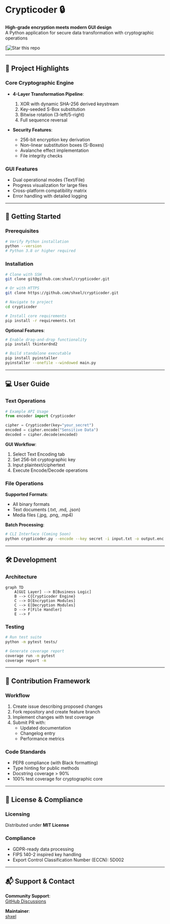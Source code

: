 
# Crypticoder 🔒

**High-grade encryption meets modern GUI design**  
A Python application for secure data transformation with cryptographic operations

[![Star this repo](https://github.com/shxel/crypticoder)

---

## 🌟 Project Highlights
### Core Cryptographic Engine
- **4-Layer Transformation Pipeline**:
  1. XOR with dynamic SHA-256 derived keystream
  2. Key-seeded S-Box substitution
  3. Bitwise rotation (3-left/5-right)
  4. Full sequence reversal

- **Security Features**:
  - 256-bit encryption key derivation
  - Non-linear substitution boxes (S-Boxes)
  - Avalanche effect implementation
  - File integrity checks

### GUI Features
- Dual operational modes (Text/File)
- Progress visualization for large files
- Cross-platform compatibility matrix
- Error handling with detailed logging

---

## 🚀 Getting Started

### Prerequisites
```bash
# Verify Python installation
python --version
# Python 3.8 or higher required
```

### Installation
```bash
# Clone with SSH
git clone git@github.com:shxel/crypticoder.git

# Or with HTTPS
git clone https://github.com/shxel/crypticoder.git

# Navigate to project
cd crypticoder

# Install core requirements
pip install -r requirements.txt
```

**Optional Features**:
```bash
# Enable drag-and-drop functionality
pip install tkinterdnd2

# Build standalone executable
pip install pyinstaller
pyinstaller --onefile --windowed main.py
```

---

## 💻 User Guide

### Text Operations
```python
# Example API Usage
from encoder import Crypticoder

cipher = Crypticoder(key="your_secret")
encoded = cipher.encode("Sensitive Data")
decoded = cipher.decode(encoded)
```

**GUI Workflow**:
1. Select Text Encoding tab
2. Set 256-bit cryptographic key
3. Input plaintext/ciphertext
4. Execute Encode/Decode operations


### File Operations
**Supported Formats**:
- All binary formats
- Text documents (.txt, .md, .json)
- Media files (.jpg, .png, .mp4)

**Batch Processing**:
```bash
# CLI Interface (Coming Soon)
python crypticoder.py --encode --key secret -i input.txt -o output.enc
```

---

## 🛠 Development

### Architecture
```mermaid
graph TD
    A[GUI Layer] --> B[Business Logic]
    B --> C{Crypticoder Engine}
    C --> D[Encryption Modules]
    C --> E[Decryption Modules]
    D --> F[File Handler]
    E --> F
```

### Testing
```bash
# Run test suite
python -m pytest tests/

# Generate coverage report
coverage run -m pytest
coverage report -m
```

---

## 🤝 Contribution Framework

### Workflow
1. Create issue describing proposed changes
2. Fork repository and create feature branch
3. Implement changes with test coverage
4. Submit PR with:
   - Updated documentation
   - Changelog entry
   - Performance metrics

### Code Standards
- PEP8 compliance (with Black formatting)
- Type hinting for public methods
- Docstring coverage > 90%
- 100% test coverage for cryptographic core

---

## 📜 License & Compliance

### Licensing
Distributed under **MIT License**

### Compliance
- GDPR-ready data processing
- FIPS 140-2 inspired key handling
- Export Control Classification Number (ECCN): 5D002

---

## 📬 Support & Contact

**Community Support**:  
[GitHub Discussions](https://github.com/shxel/crypticoder/discussions)

**Maintainer**:  
[shxel](https://github.com/shxel)  
